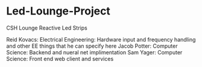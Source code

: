 # Led-Lounge-Project
CSH Lounge Reactive Led Strips

Reid Kovacs: Electrical Engineering: Hardware input and frequency handling and other EE things that he can specify here
Jacob Potter: Computer Science: Backend and nueral net implimentation
Sam Yager: Computer Science: Front end web client and services 
